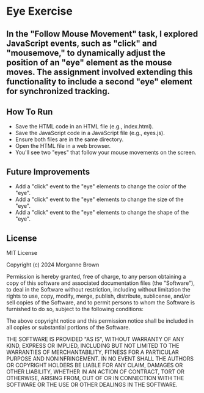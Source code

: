 # Eye Exercise

## In the "Follow Mouse Movement" task, I explored JavaScript events, such as "click" and "mousemove," to dynamically adjust the position of an "eye" element as the mouse moves. The assignment involved extending this functionality to include a second "eye" element for synchronized tracking.

## How To Run
- Save the HTML code in an HTML file (e.g., index.html).
- Save the JavaScript code in a JavaScript file (e.g., eyes.js).
- Ensure both files are in the same directory.
- Open the HTML file in a web browser.
- You'll see two "eyes" that follow your mouse movements on the screen.

## Future Improvements
- Add a "click" event to the "eye" elements to change the color of the "eye".
- Add a "click" event to the "eye" elements to change the size of the "eye".
- Add a "click" event to the "eye" elements to change the shape of the "eye".

## License 
MIT License

Copyright (c) 2024 Morganne Brown

Permission is hereby granted, free of charge, to any person obtaining a copy of this software and associated documentation files (the "Software"), to deal in the Software without restriction, including without limitation the rights to use, copy, modify, merge, publish, distribute, sublicense, and/or sell copies of the Software, and to permit persons to whom the Software is furnished to do so, subject to the following conditions:

The above copyright notice and this permission notice shall be included in all copies or substantial portions of the Software.

THE SOFTWARE IS PROVIDED "AS IS", WITHOUT WARRANTY OF ANY KIND, EXPRESS OR IMPLIED, INCLUDING BUT NOT LIMITED TO THE WARRANTIES OF MERCHANTABILITY, FITNESS FOR A PARTICULAR PURPOSE AND NONINFRINGEMENT. IN NO EVENT SHALL THE AUTHORS OR COPYRIGHT HOLDERS BE LIABLE FOR ANY CLAIM, DAMAGES OR OTHER LIABILITY, WHETHER IN AN ACTION OF CONTRACT, TORT OR OTHERWISE, ARISING FROM, OUT OF OR IN CONNECTION WITH THE SOFTWARE OR THE USE OR OTHER DEALINGS IN THE SOFTWARE.